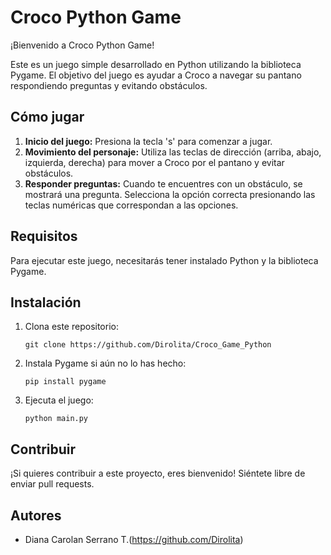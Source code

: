 # Croco Python Game

¡Bienvenido a Croco Python Game!

Este es un juego simple desarrollado en Python utilizando la biblioteca Pygame. El objetivo del juego es ayudar a Croco a navegar su pantano respondiendo preguntas y evitando obstáculos.

## Cómo jugar

1. **Inicio del juego:** Presiona la tecla 's' para comenzar a jugar.
2. **Movimiento del personaje:** Utiliza las teclas de dirección (arriba, abajo, izquierda, derecha) para mover a Croco por el pantano y evitar obstáculos.
3. **Responder preguntas:** Cuando te encuentres con un obstáculo, se mostrará una pregunta. Selecciona la opción correcta presionando las teclas numéricas que correspondan a las opciones.

## Requisitos

Para ejecutar este juego, necesitarás tener instalado Python y la biblioteca Pygame.

## Instalación

1. Clona este repositorio: 
    ```
    git clone https://github.com/Dirolita/Croco_Game_Python
    ```

2. Instala Pygame si aún no lo has hecho:
    ```
    pip install pygame
    ```

3. Ejecuta el juego:
    ```
    python main.py
    ```

## Contribuir

¡Si quieres contribuir a este proyecto, eres bienvenido! Siéntete libre de enviar pull requests.

## Autores

- Diana Carolan Serrano T.(https://github.com/Dirolita)
  
